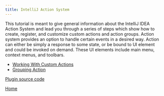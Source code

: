 ```yaml
---
title: IntelliJ Action System
---
```


This tutorial is meant to give general information about the IntelliJ IDEA Action System and lead you through a series of steps
which show how to create, register, and customize custom actions and action groups.
Action system provides an option to handle certain events in a desired way. 
Action can either be simply a response to some state, or be bound to UI element and could be invoked on demand. 
These UI elements include main menu, context menus, and toolbars.


* [Working With Custom Actions](action_system/working_with_custom_actions.html)
* [Grouping Action](action_system/grouping_action.html)


[Plugin source code](https://github.com/JetBrains/intellij-sdk-docs/tree/master/code_samples/register_actions)

[Home](/)



